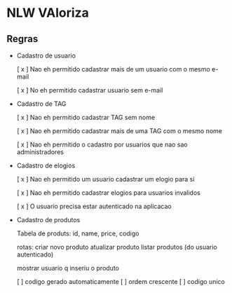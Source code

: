 # NLW VAloriza

## Regras

- Cadastro de usuario

  [ x ] Nao eh permitido cadastrar mais de um usuario com o mesmo e-mail
  
  [ x ] No eh permitido cadastrar usuario sem e-mail


- Cadastro de TAG

  [ x ] Nao eh permitido cadastrar TAG sem nome

  [ x ] Nao eh permitido cadastrar mais de uma TAG com o mesmo nome
  
  
  [ x ] Nao eh permitido o cadastro por usuarios que nao sao administradores
  

- Cadastro de elogios

  [ x ] Nao eh permitido um usuario cadastrar um elogio para si

  [ x ] Nao eh permitido cadastrar elogios para usuarios invalidos

  [ x ] O usuario precisa estar autenticado na aplicacao

- Cadastro de produtos

  Tabela de produts: id, name, price, codigo
  
  rotas:
  criar novo produto
  atualizar produto
  listar produtos (do usuario autenticado)

  mostrar usuario q inseriu o produto

  [ ] codigo gerado automaticamente
  [ ] ordem crescente
  [ ] codigo unico